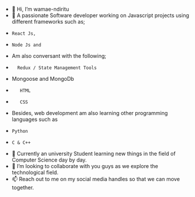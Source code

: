 - 👋 Hi, I’m wamae-ndiritu
- 👀 A passionate Software developer working on Javascript projects using different frameworks such as;
-     React Js, 
-     Node Js and 
- Am also conversant with the following;
-       Redux / State Management Tools
-    Mongoose and MongoDb
-        HTML
-        CSS
-  Besides, web development am also learning other programming languages such as
-     Python
-     C & C++
- 🌱 Currently an university Student learning new things in the field of Computer Science day by day.
- 💞️ I’m looking to collaborate with you guys as we explore the technological field.
- 📫 Reach out to me on my social media handles so that we can move together.

<!---
wamae-ndiritu/wamae-ndiritu is a ✨ special ✨ repository because its `README.md` (this file) appears on your GitHub profile.
You can click the Preview link to take a look at your changes.
--->

